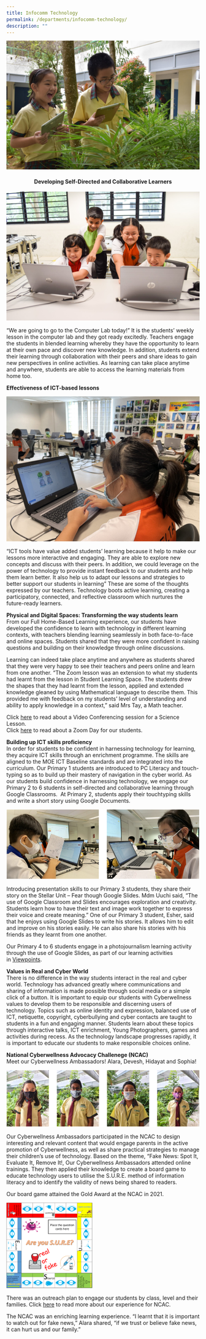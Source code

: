 ```yaml
---
title: Infocomm Technology
permalink: /departments/infocomm-technology/
description: ""
---
```

<img src="/images/ICT-Department-Banner-Photo.jpg">
<h4 style="text-align: center;"><strong>Developing Self-Directed and Collaborative Learners</strong></h4>
<img src="/images/Photo-11.jpg">
<p>&ldquo;We are going to go to the Computer Lab today!&rdquo; It is the students&rsquo; weekly lesson in the computer lab and they got ready excitedly. Teachers engage the students in blended learning whereby they have the opportunity to learn at their own pace and discover new knowledge. In addition, students extend their learning through collaboration with their peers and share ideas to gain new perspectives in online activities. As learning can take place anytime and anywhere, students are able to access the learning materials from home too.</p>
<p><strong>Effectiveness of ICT-based lessons</strong></p>
<img src="/images/Hotspot-1B-2048x1536.jpg">
<p>&ldquo;ICT tools have value added students&rsquo; learning because it help to make our lessons more interactive and engaging. They are able to explore new concepts and discuss with their peers. In addition, we could leverage on the power of technology to provide instant feedback to our students and help them learn better. It also help us to adapt our lessons and strategies to better support our students in learning&rdquo; These are some of the thoughts expressed by our teachers. Technology boots active learning, creating a participatory, connected, and reflective classroom which nurtures the future-ready learners.</p>
<p><strong>Physical and Digital Spaces: Transforming the way students learn<br /></strong>From our Full Home-Based Learning experience, our students have developed the confidence to learn with technology in different learning contexts, with teachers blending learning seamlessly in both face-to-face and online spaces. Students shared that they were more confident in raising questions and building on their knowledge through online discussions.</p>
<p>Learning can indeed take place anytime and anywhere as students shared that they were very happy to see their teachers and peers online and learn from one another. &ldquo;The Zoom lesson was an extension to what my students had learnt from the lesson in Student Learning Space. The students drew the shapes that they had learnt from the lesson, applied and extended knowledge gleaned by using Mathematical language to describe them. This provided me with feedback on my students&rsquo; level of understanding and ability to apply knowledge in a context,&rdquo; said Mrs Tay, a Math teacher.</p>
<p>Click&nbsp;<a href="https://www.facebook.com/pg/Blangah-Rise-Primary-School-1143547012326368/photos/?tab=album&amp;album_id=3497906250223754">here</a>&nbsp;to read about a Video Conferencing session for a Science Lesson.<br>Click&nbsp;<a href="https://www.facebook.com/pg/Blangah-Rise-Primary-School-1143547012326368/photos/?tab=album&amp;album_id=3530317306982648">here</a>&nbsp;to read about a Zoom Day for our students.</p>
<p><strong>Building up ICT skills proficiency<br /></strong>In order for students to be confident in harnessing technology for learning, they acquire ICT skills through an enrichment programme. The skills are aligned to the MOE ICT Baseline standards and are integrated into the curriculum. Our Primary 1 students are introduced to PC Literacy and touch-typing so as to build up their mastery of navigation in the cyber world. As our students build confidence in harnessing technology, we engage our Primary 2 to 6 students in self-directed and collaborative learning through Google Classrooms. &nbsp;At Primary 2, students apply their touchtyping skills and write a short story using Google Documents.</p>
<img src="/images/infocomm1.png">
<p>Introducing presentation skills to our Primary 3 students, they share their story on the Stellar Unit &ndash; Fear though Google Slides. Mdm Uuchi said, &ldquo;The use of Google Classroom and Slides encourages exploration and creativity. Students learn how to have their text and image work together to express their voice and create meaning.&rdquo; One of our Primary 3 student, Esher, said that he enjoys using Google Slides to write his stories. It allows him to edit and improve on his stories easily. He can also share his stories with his friends as they learnt from one another.</p>
<p>Our Primary 4 to 6 students engage in a photojournalism learning activity through the use of Google Slides, as part of our learning activities in&nbsp;<a href="/viewpoints/">Viewpoints</a>.</p>
<p><strong>Values in Real and Cyber World<br /></strong>There is no difference in the way students interact in the real and cyber world. Technology has advanced greatly where communications and sharing of information is made possible through social media or a simple click of a button. It is important to equip our students with Cyberwellness values to develop them to be responsible and discerning users of technology. Topics such as online identity and expression, balanced use of ICT, netiquette, copyright, cyberbullying and cyber contacts are taught to students in a fun and engaging manner. Students learn about these topics through interactive talks, ICT enrichment, Young Photographers, games and activities during recess. As the technology landscape progresses rapidly, it is important to educate our students to make responsible choices online.</p>
<p><strong>National Cyberwellness Advocacy Challenege (NCAC)<br /></strong>Meet our Cyberwellness Ambassadors! Alara, Devesh, Hidayat and Sophia!</p>
<img src="/images/infocomm2.png">
<p>Our Cyberwellness Ambassadors participated in the NCAC to design interesting and relevant content that would engage parents in the active promotion of Cyberwellness, as well as share practical strategies to manage their children&rsquo;s use of technology. Based on the theme, &ldquo;Fake News: Spot It, Evaluate It, Remove It!, Our Cyberwellness Ambassadors attended online trainings. They then applied their knowledge to create a board game to educate technology users to utilise the S.U.R.E. method of information literacy and to identify the validity of news being shared to readers.</p>
<p>Our board game attained the Gold Award at the NCAC in 2021.</p>
<img src="/images/latest-boardgame-to-be-printed--300x296.png" 
     style="width:45%">
<p>There was an outreach plan to engage our students by class, level and their families. Click&nbsp;<a href="/2021/11/09/gold-award-in-this-years-national-cyberwellness-advocacy-challenge-ncac/">here</a>&nbsp;to read more about our experience for NCAC.</p>
<p>The NCAC was an enriching learning experience. &ldquo;I learnt that it is important to watch out for fake news,&rdquo; Alara shared, &ldquo;if we trust or believe fake news, it can hurt us and our family.&rdquo;</p>